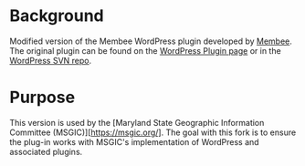 # Background
Modified version of the Membee WordPress plugin developed by [Membee](https://www.membee.com/).  The original plugin can be found on the [WordPress Plugin page](https://wordpress.org/plugins/membees-member-login-widget/) or in the [WordPress SVN repo](https://plugins.svn.wordpress.org/membees-member-login-widget/).

# Purpose
This version is used by the [Maryland State Geographic Information Committee (MSGIC)][https://msgic.org/].  The goal with this fork is to ensure the plug-in works with MSGIC's implementation of WordPress and associated plugins.
